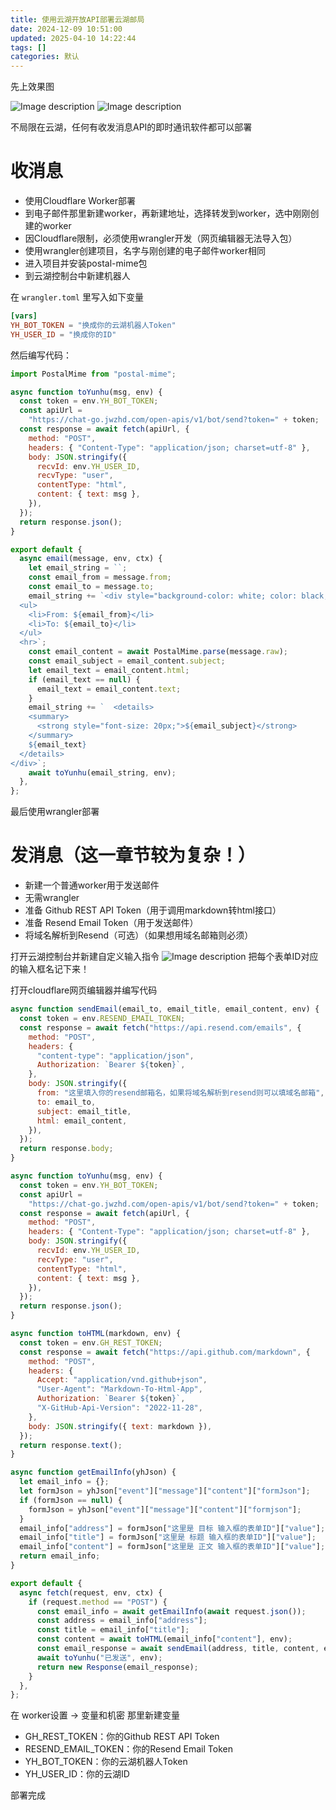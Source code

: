 ```yaml
---
title: 使用云湖开放API部署云湖邮局
date: 2024-12-09 10:51:00
updated: 2025-04-10 14:22:44
tags: []
categories: 默认
---
```


先上效果图

![Image description](https://s.rmimg.com/2024-11-21/1732152952-218009-2024-11-21-92212.png)
![Image description](https://s.rmimg.com/2024-11-21/1732152956-884414-2024-11-21-92314.png)

不局限在云湖，任何有收发消息API的即时通讯软件都可以部署

# 收消息

- 使用Cloudflare Worker部署
- 到电子邮件那里新建worker，再新建地址，选择转发到worker，选中刚刚创建的worker
- 因Cloudflare限制，必须使用wrangler开发（网页编辑器无法导入包）
- 使用wrangler创建项目，名字与刚创建的电子邮件worker相同
- 进入项目并安装postal-mime包
- 到云湖控制台中新建机器人

在 `wrangler.toml` 里写入如下变量

```toml
[vars]
YH_BOT_TOKEN = "换成你的云湖机器人Token"
YH_USER_ID = "换成你的ID"
```

然后编写代码：

```javascript
import PostalMime from "postal-mime";

async function toYunhu(msg, env) {
  const token = env.YH_BOT_TOKEN;
  const apiUrl =
    "https://chat-go.jwzhd.com/open-apis/v1/bot/send?token=" + token;
  const response = await fetch(apiUrl, {
    method: "POST",
    headers: { "Content-Type": "application/json; charset=utf-8" },
    body: JSON.stringify({
      recvId: env.YH_USER_ID,
      recvType: "user",
      contentType: "html",
      content: { text: msg },
    }),
  });
  return response.json();
}

export default {
  async email(message, env, ctx) {
    let email_string = ``;
    const email_from = message.from;
    const email_to = message.to;
    email_string += `<div style="background-color: white; color: black;">
  <ul>
    <li>From: ${email_from}</li>
    <li>To: ${email_to}</li>
  </ul>
  <hr>`;
    const email_content = await PostalMime.parse(message.raw);
    const email_subject = email_content.subject;
    let email_text = email_content.html;
    if (email_text == null) {
      email_text = email_content.text;
    }
    email_string += `  <details>
    <summary>
      <strong style="font-size: 20px;">${email_subject}</strong>
    </summary>
    ${email_text}
  </details>
</div>`;
    await toYunhu(email_string, env);
  },
};
```

最后使用wrangler部署

# 发消息（这一章节较为复杂！）

- 新建一个普通worker用于发送邮件
- 无需wrangler
- 准备 Github REST API Token（用于调用markdown转html接口）
- 准备 Resend Email Token（用于发送邮件）
- 将域名解析到Resend（可选）（如果想用域名邮箱则必须）

打开云湖控制台并新建自定义输入指令
![Image description](https://s.rmimg.com/2024-11-21/1732153422-509814-2024-11-21-94259.png)
把每个表单ID对应的输入框名记下来！

打开cloudflare网页编辑器并编写代码

```javascript
async function sendEmail(email_to, email_title, email_content, env) {
  const token = env.RESEND_EMAIL_TOKEN;
  const response = await fetch("https://api.resend.com/emails", {
    method: "POST",
    headers: {
      "content-type": "application/json",
      Authorization: `Bearer ${token}`,
    },
    body: JSON.stringify({
      from: "这里填入你的resend邮箱名，如果将域名解析到resend则可以填域名邮箱",
      to: email_to,
      subject: email_title,
      html: email_content,
    }),
  });
  return response.body;
}

async function toYunhu(msg, env) {
  const token = env.YH_BOT_TOKEN;
  const apiUrl =
    "https://chat-go.jwzhd.com/open-apis/v1/bot/send?token=" + token;
  const response = await fetch(apiUrl, {
    method: "POST",
    headers: { "Content-Type": "application/json; charset=utf-8" },
    body: JSON.stringify({
      recvId: env.YH_USER_ID,
      recvType: "user",
      contentType: "html",
      content: { text: msg },
    }),
  });
  return response.json();
}

async function toHTML(markdown, env) {
  const token = env.GH_REST_TOKEN;
  const response = await fetch("https://api.github.com/markdown", {
    method: "POST",
    headers: {
      Accept: "application/vnd.github+json",
      "User-Agent": "Markdown-To-Html-App",
      Authorization: `Bearer ${token}`,
      "X-GitHub-Api-Version": "2022-11-28",
    },
    body: JSON.stringify({ text: markdown }),
  });
  return response.text();
}

async function getEmailInfo(yhJson) {
  let email_info = {};
  let formJson = yhJson["event"]["message"]["content"]["formJson"];
  if (formJson == null) {
    formJson = yhJson["event"]["message"]["content"]["formjson"];
  }
  email_info["address"] = formJson["这里是 目标 输入框的表单ID"]["value"];
  email_info["title"] = formJson["这里是 标题 输入框的表单ID"]["value"];
  email_info["content"] = formJson["这里是 正文 输入框的表单ID"]["value"];
  return email_info;
}

export default {
  async fetch(request, env, ctx) {
    if (request.method == "POST") {
      const email_info = await getEmailInfo(await request.json());
      const address = email_info["address"];
      const title = email_info["title"];
      const content = await toHTML(email_info["content"], env);
      const email_response = await sendEmail(address, title, content, env);
      await toYunhu("已发送", env);
      return new Response(email_response);
    }
  },
};
```

在 worker设置 -> 变量和机密 那里新建变量

- GH_REST_TOKEN：你的Github REST API Token
- RESEND_EMAIL_TOKEN：你的Resend Email Token
- YH_BOT_TOKEN：你的云湖机器人Token
- YH_USER_ID：你的云湖ID

部署完成
